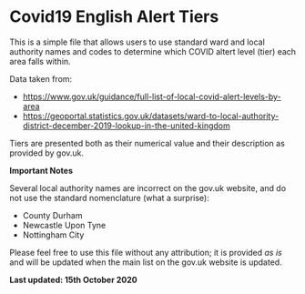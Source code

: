 # Covid19 English Alert Tiers

This is a simple file that allows users to use standard ward and local authority names and codes to determine which COVID altert level (tier) each area falls within.

Data taken from:

- https://www.gov.uk/guidance/full-list-of-local-covid-alert-levels-by-area  
- https://geoportal.statistics.gov.uk/datasets/ward-to-local-authority-district-december-2019-lookup-in-the-united-kingdom

Tiers are presented both as their numerical value and their description as provided by gov.uk.

**Important Notes**

Several local authority names are incorrect on the gov.uk website, and do not use the standard nomenclature (what a surprise):

- County Durham
- Newcastle Upon Tyne
- Nottingham City

Please feel free to use this file without any attribution; it is provided *as is* and will be updated when the main list on the gov.uk website is updated. 

**Last updated: 15th October 2020**
